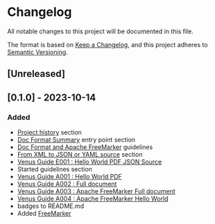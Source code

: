 # Changelog

All notable changes to this project will be documented in this file.

The format is based on [Keep a Changelog](https://keepachangelog.com/en/1.1.0/),
and this project adheres to [Semantic Versioning](https://semver.org/spec/v2.0.0.html).

## [Unreleased]

## [0.1.0] - 2023-10-14

### Added

- [Project history](src/docs/common/history.md) section
- [Doc Format Summary](src/docs/common/doc_format_summary.md) entry point section
- [Doc Format and Apache FreeMarker](src/docs/common/doc_format_freemarker.md) guidelines
- [From XML to JSON or YAML source](src/docs/common/doc_from_xml_to_json_or_yaml.md) section
- [Venus Guide E001 : Hello World PDF JSON Source](fj-doc-guides-E001-hello-world-pdf-json-source/README.md)
- Started guidelines section
- [Venus Guide A001 : Hello World PDF](fj-doc-guides-A001-hello-world-pdf/README.md)
- [Venus Guide A002 : Full document](fj-doc-guides-A002-full-document/README.md)
- [Venus Guide A003 : Apache FreeMarker Full document](fj-doc-guides-A003-full-document-freemarker/README.md)
- [Venus Guide A004 : Apache FreeMarker Hello World](fj-doc-guides-A004-freemarker-hello-world/README.md)
- badges to README.md
- Added [FreeMarker](fj-doc-guides-A003-full-document-freemarker/README.md)